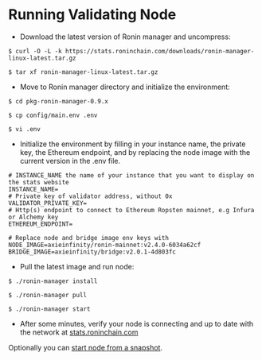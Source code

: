 # Running Validating Node

* Download the latest version of Ronin manager and uncompress:

```
$ curl -O -L -k https://stats.roninchain.com/downloads/ronin-manager-linux-latest.tar.gz

$ tar xf ronin-manager-linux-latest.tar.gz
```

* Move to Ronin manager directory and initialize the environment:

```
$ cd pkg-ronin-manager-0.9.x

$ cp config/main.env .env

$ vi .env
```

* Initialize the environment by filling in your instance name, the private key, the Ethereum endpoint, and by replacing the node image with the current version in the .env file.

```
# INSTANCE_NAME the name of your instance that you want to display on the stats website
INSTANCE_NAME=
# Private key of validator address, without 0x
VALIDATOR_PRIVATE_KEY=
# Http(s) endpoint to connect to Ethereum Ropsten mainnet, e.g Infura or Alchemy key
ETHEREUM_ENDPOINT=

# Replace node and bridge image env keys with
NODE_IMAGE=axieinfinity/ronin-mainnet:v2.4.0-6034a62cf
BRIDGE_IMAGE=axieinfinity/bridge:v2.0.1-4d803fc
```

* Pull the latest image and run node:

```
$ ./ronin-manager install

$ ./ronin-manager pull

$ ./ronin-manager start
```

* After some minutes, verify your node is connecting and up to date with the network at [stats.roninchain.com](https://stats.roninchain.com)

Optionally you can [start node from a snapshot](/docs/developer-guide/running-non-validating-node#start-node-from-a-snapshot).

